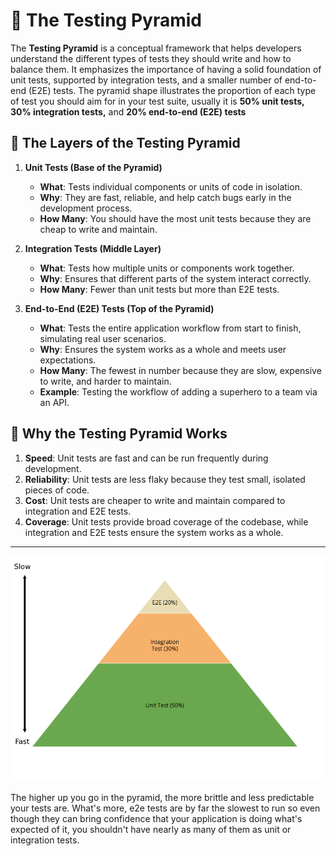 # 🔺 The Testing Pyramid

The **Testing Pyramid** is a conceptual framework that helps developers understand the different types of tests they should write and how to balance them. It emphasizes the importance of having a solid foundation of unit tests, supported by integration tests, and a smaller number of end-to-end (E2E) tests. The pyramid shape illustrates the proportion of each type of test you should aim for in your test suite, usually it is **50% unit tests, 30% integration tests,** and **20% end-to-end (E2E) tests**

## 📑 **The Layers of the Testing Pyramid**

1. **Unit Tests (Base of the Pyramid)**

   - **What**: Tests individual components or units of code in isolation.
   - **Why**: They are fast, reliable, and help catch bugs early in the development process.
   - **How Many**: You should have the most unit tests because they are cheap to write and maintain.

2. **Integration Tests (Middle Layer)**

   - **What**: Tests how multiple units or components work together.
   - **Why**: Ensures that different parts of the system interact correctly.
   - **How Many**: Fewer than unit tests but more than E2E tests.

3. **End-to-End (E2E) Tests (Top of the Pyramid)**

   - **What**: Tests the entire application workflow from start to finish, simulating real user scenarios.
   - **Why**: Ensures the system works as a whole and meets user expectations.
   - **How Many**: The fewest in number because they are slow, expensive to write, and harder to maintain.
   - **Example**: Testing the workflow of adding a superhero to a team via an API.

## 💭 **Why the Testing Pyramid Works**

1. **Speed**: Unit tests are fast and can be run frequently during development.
2. **Reliability**: Unit tests are less flaky because they test small, isolated pieces of code.
3. **Cost**: Unit tests are cheaper to write and maintain compared to integration and E2E tests.
4. **Coverage**: Unit tests provide broad coverage of the codebase, while integration and E2E tests ensure the system works as a whole.

---

![Testing Pyramid image](../../assets/TestingPyramid.png)

The higher up you go in the pyramid, the more brittle and less predictable your tests are. What's more, e2e tests are by far the slowest to run so even though they can bring confidence that your application is doing what's expected of it, you shouldn't have nearly as many of them as unit or integration tests.
